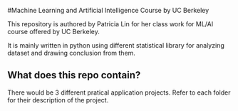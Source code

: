 #Machine Learning and Artificial Intelligence Course by UC Berkeley

This repository is authored by Patricia Lin for her class work for ML/AI course offered by UC Berkeley.

It is mainly written in python using different statistical library for analyzing dataset and drawing conclusion from them.

## What does this repo contain?

There would be 3 different pratical application projects. Refer to each folder for their description of the project. 
